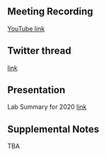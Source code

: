 ## Meeting Recording

[YouTube link](https://www.youtube.com/watch?v=U7BeOl_2tv0&feature=emb_logo)

## Twitter thread

[link](https://twitter.com/Orthogonal_Lab/status/1340370808762458112)

## Presentation

Lab Summary for 2020 [link](https://github.com/Orthogonal-Research-Lab/Proposals/blob/master/Summary%20for%202020/slideshow.md)

## Supplemental Notes

TBA
